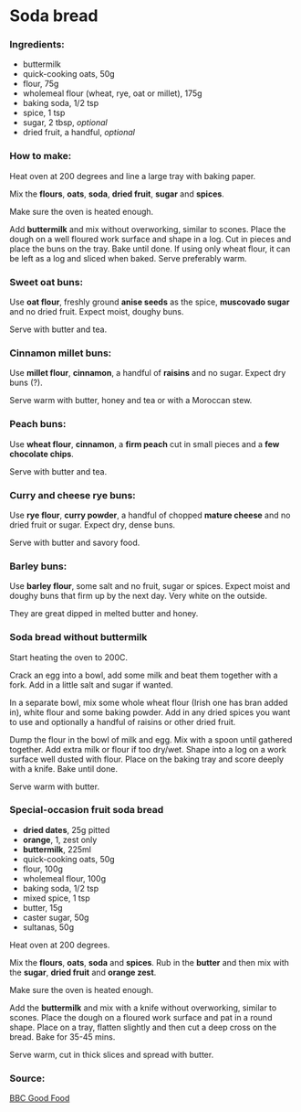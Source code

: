 # Soda bread

### Ingredients:
* buttermilk
* quick-cooking oats, 50g
* flour, 75g 
* wholemeal flour (wheat, rye, oat or millet), 175g
* baking soda, 1/2 tsp
* spice, 1 tsp
* sugar, 2 tbsp, *optional*
* dried fruit, a handful, *optional*


### How to make:

Heat oven at 200 degrees and line a large tray with baking paper. 

Mix the **flours**, **oats**, **soda**, **dried fruit**, **sugar** and **spices**. 

Make sure the oven is heated enough. 

Add **buttermilk** and mix without overworking, similar to scones. Place the dough on a well floured work surface and shape in a log. Cut in pieces and place the buns on the tray. Bake until done. If using only wheat flour, it can be left as a log and sliced when baked. Serve preferably warm.


### Sweet oat buns:

Use **oat flour**, freshly ground **anise seeds** as the spice, **muscovado sugar** and no dried fruit. Expect moist, doughy buns.

Serve with butter and tea.


### Cinnamon millet buns: 

Use **millet flour**, **cinnamon**, a handful of **raisins** and no sugar. Expect dry buns (?).

Serve warm with butter, honey and tea or with a Moroccan stew.


### Peach buns: 

Use **wheat flour**, **cinnamon**, a **firm peach** cut in small pieces and a **few chocolate chips**. 

Serve with butter and tea.


### Curry and cheese rye buns: 

Use **rye flour**, **curry powder**, a handful of chopped **mature cheese** and no dried fruit or sugar. Expect dry, dense buns.

Serve with butter and savory food.


### Barley buns:

Use **barley flour**, some salt and no fruit, sugar or spices. Expect moist and doughy buns that firm up by the next day. Very white on the outside.

They are great dipped in melted butter and honey.


### Soda bread without buttermilk

Start heating the oven to 200C.

Crack an egg into a bowl, add some milk and beat them together with a fork. Add in a little salt and sugar if wanted.

In a separate bowl, mix some whole wheat flour (Irish one has bran added in), white flour and some baking powder. Add in any dried spices you want to use and optionally a handful of raisins or other dried fruit.

Dump the flour in the bowl of milk and egg. Mix with a spoon until gathered together. Add extra milk or flour if too dry/wet. Shape into a log on a work surface well dusted with flour. Place on the baking tray and score deeply with a knife. Bake until done.

Serve warm with butter.


### Special-occasion fruit soda bread

* **dried dates**, 25g pitted
* **orange**, 1, zest only
* **buttermilk**, 225ml
* quick-cooking oats, 50g
* flour, 100g
* wholemeal flour, 100g
* baking soda, 1/2 tsp
* mixed spice, 1 tsp
* butter, 15g
* caster sugar, 50g
* sultanas, 50g


Heat oven at 200 degrees. 

Mix the **flours**, **oats**, **soda** and **spices**. Rub in the **butter** and then mix with the **sugar**, **dried fruit** and **orange zest**. 

Make sure the oven is heated enough. 

Add the **buttermilk** and mix with a knife without overworking, similar to scones. Place the dough on a floured work surface and pat in a round shape. Place on a tray, flatten slightly and then cut a deep cross on the bread. Bake for 35-45 mins.

Serve warm, cut in thick slices and spread with butter.



### Source:

[BBC Good Food](http://www.bbcgoodfood.com/recipes/1977666/fruit-and-spice-soda-bread)
